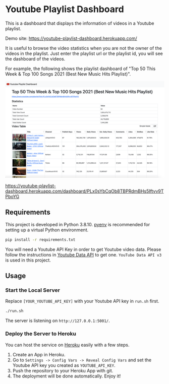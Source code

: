 # Youtube Playlist Dashboard

This is a dashboard that displays the information of videos in a Youtube playlist.

Demo site: https://youtube-playlist-dashboard.herokuapp.com/

It is useful to browse the video statistics when you are not the owner of the videos in the playlist. Just enter the playlist url or the playlist id, you will see the dashboard of the videos.

For example, the following shows the playlist dashboard of "Top 50 This Week & Top 100 Songs 2021 (Best New Music Hits Playlist)".

![Example](https://github.com/elvisyjlin/youtube-playlist-dashboard/blob/master/images/example.png)

https://youtube-playlist-dashboard.herokuapp.com/dashboard/PLx0sYbCqOb8TBPRdmBHs5Iftvv9TPboYG

## Requirements

This project is developed in Python 3.8.10. [pyenv](https://github.com/pyenv/pyenv) is recommended for setting up a virtual Python environment.

```bash
pip install -r requirements.txt
```

You will need a Youtube API Key in order to get Youtube video data. Please follow the instructions in [Youtube Data API](https://developers.google.com/youtube/v3/getting-started) to get one. `YouTube Data API v3` is used in this project.

## Usage

### Start the Local Server

Replace `[YOUR_YOUTUBE_API_KEY]` with your Youtube API key in `run.sh` first.

```bash
./run.sh
```

The server is listening on `http://127.0.0.1:5001/`.

### Deploy the Server to Heroku

You can host the service on [Heroku](https://www.heroku.com) easily with a few steps.

1. Create an App in Heroku.
2. Go to `Settings -> Config Vars -> Reveal Config Vars` and set the Youtube API key you created as `YOUTUBE_API_KEY`.
3. Push the repository to your Heroku App with git.
4. The deployment will be done automatically. Enjoy it!
